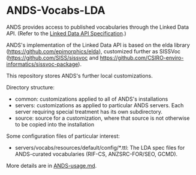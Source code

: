 # ANDS-Vocabs-LDA

ANDS provides access to published vocabularies through the Linked Data
API.  (Refer to the
[Linked Data API Specification](https://github.com/UKGovLD/linked-data-api/blob/wiki/Specification.md).)

ANDS's implementation of the Linked Data API is based on the elda
library (https://github.com/epimorphics/elda), customized further as
SISSVoc (https://github.com/SISS/sissvoc and https://github.com/CSIRO-enviro-informatics/sissvoc-package).

This repository stores ANDS's further local customizations.

Directory structure:

* common:
  customizations applied to all of ANDS's installations
* servers:
  customizations as applied to particular ANDS servers. Each
  server requiring special treatment has its own subdirectory.
* source:
  source for a customization, where that source is not otherwise
  to be copied into the installation

Some configuration files of particular interest:

* servers/vocabs/resources/default/config/*.ttl:
  The LDA spec files for ANDS-curated vocabularies
  (RIF-CS, ANZSRC-FOR/SEO, GCMD).

More details are in [ANDS-usage.md](ANDS-usage.md).
